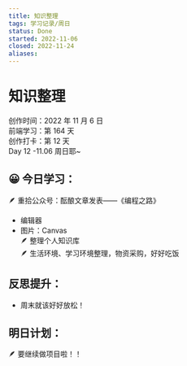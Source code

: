 ```yaml
---
title: 知识整理
tags: 学习记录/周日
status: Done
started: 2022-11-06
closed: 2022-11-24
aliases: 
---
```

# 知识整理
创作时间：2022 年 11 月 6 日  
前端学习：第 164 天  
创作打卡：第 12 天  
Day 12 -11.06 周日耶~
## 😀 今日学习：
🪶 重拾公众号：酝酿文章发表——《编程之路》
- 编辑器
- 图片：Canvas  
🪶 整理个人知识库  
🪶 生活环境、学习环境整理，物资采购，好好吃饭
## 反思提升：
- 周末就该好好放松！
## 明日计划：
🪶 要继续做项目啦！！
